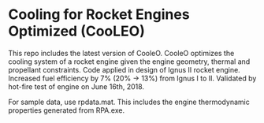 Cooling for Rocket Engines Optimized (CooLEO)
===========
This repo includes the latest version of CooleO.
CooleO optimizes the cooling system of a rocket engine given the engine geometry, thermal and propellant constraints.
Code applied in design of Ignus II rocket engine.
Increased fuel efficiency by 7% (20% -> 13%) from Ignus I to II.
Validated by hot-fire test of engine on June 16th, 2018.

For sample data, use rpdata.mat. This includes the engine thermodynamic properties generated from RPA.exe.
